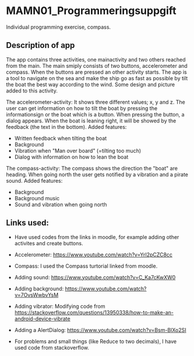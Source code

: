 # MAMN01_Programmeringsuppgift

Individual programming exercise, compass. 

## Description of app
The app contains three activities, one mainactivity and two others reached from the main. The main smiply consists of two buttons, accelerometer and compass. When the buttons are pressed an other activity starts. The app is a tool to navigate on the sea and make the ship go as fast as possible by tilt the boat the best way according to the wind. Some design and picture added to this activity.

The accelerometer-activity:
It shows three different values; x, y and z. The user can get information on how to tilt the boat by pressing the informationsign or the boat which is a button. When pressing the button, a dialog appears. When the boat is leaning right, it will be showed by the feedback (the text in the bottom).
Added features:
- Written feedback when tilting the boat
- Background
- Vibration when "Man over board" (=tilting too much)
- Dialog with information on how to lean the boat

The compass-activity:
The compass shows the direction the "boat" are heading. When going north the user gets notified by a vibration and a pirate sound.
Added features:
- Background
- Background music
- Sound and vibration when going north


## Links used:

- Have used codes from the links in moodle, for example adding other activites and create buttons.
- Accelerometer: https://www.youtube.com/watch?v=YrI2pCZC8cc
- Compass: I used the Compass turtorial linked from moodle.
- Adding sound: https://www.youtube.com/watch?v=C_Ka7cKwXW0
- Adding background: https://www.youtube.com/watch?v=7OvsWwbvYsM
- Adding vibrator: Modifying code from https://stackoverflow.com/questions/13950338/how-to-make-an-android-device-vibrate

- Adding a AlertDialog: https://www.youtube.com/watch?v=Bsm-BlXo2SI

- For problems and small things (like Reduce to two decimals), I have used code from stackoverflow.
